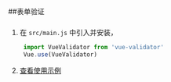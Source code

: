 ##表单验证

### 

1. 在 `src/main.js` 中引入并安装， 
    ```js
     import VueValidator from 'vue-validator'
     Vue.use(VueValidator)
    ```

1. [查看使用示例](https://github.com/kazupon/vue-validator/blob/master/examples)
